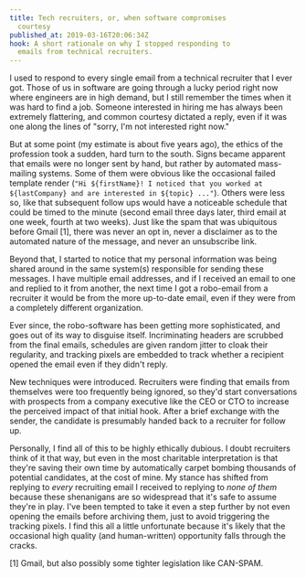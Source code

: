```yaml
---
title: Tech recruiters, or, when software compromises
  courtesy
published_at: 2019-03-16T20:06:34Z
hook: A short rationale on why I stopped responding to
  emails from technical recruiters.
---
```


I used to respond to every single email from a technical
recruiter that I ever got. Those of us in software are
going through a lucky period right now where engineers are
in high demand, but I still remember the times when it was
hard to find a job. Someone interested in hiring me has
always been extremely flattering, and common courtesy
dictated a reply, even if it was one along the lines of
"sorry, I'm not interested right now."

But at some point (my estimate is about five years ago),
the ethics of the profession took a sudden, hard turn to
the south. Signs became apparent that emails were no longer
sent by hand, but rather by automated mass-mailing systems.
Some of them were obvious like the occasional failed
template render (`"Hi ${firstName}! I noticed that you
worked at ${lastCompany} and are interested in ${topic}
..."`). Others were less so, like that subsequent follow
ups would have a noticeable schedule that could be timed to
the minute (second email three days later, third email at
one week, fourth at two weeks). Just like the spam that was
ubiquitous before Gmail [1], there was never an opt in,
never a disclaimer as to the automated nature of the
message, and never an unsubscribe link.

Beyond that, I started to notice that my personal
information was being shared around in the same system(s)
responsible for sending these messages. I have multiple
email addresses, and if I received an email to one and
replied to it from another, the next time I got a
robo-email from a recruiter it would be from the more
up-to-date email, even if they were from a completely
different organization.

Ever since, the robo-software has been getting more
sophisticated, and goes out of its way to disguise itself.
Incriminating headers are scrubbed from the final emails,
schedules are given random jitter to cloak their
regularity, and tracking pixels are embedded to track
whether a recipient opened the email even if they didn't
reply.

New techniques were introduced. Recruiters were finding
that emails from themselves were too frequently being
ignored, so they'd start conversations with prospects from
a company executive like the CEO or CTO to increase the
perceived impact of that initial hook. After a brief
exchange with the sender, the candidate is presumably
handed back to a recruiter for follow up.

Personally, I find all of this to be highly ethically
dubious. I doubt recruiters think of it that way, but even
in the most charitable interpretation is that they're
saving their own time by automatically carpet bombing
thousands of potential candidates, at the cost of mine.
My stance has shifted from replying to *every* recruiting
email I received to replying to *none of them* because
these shenanigans are so widespread that it's safe to
assume they're in play. I've been tempted to take it even a
step further by not even opening the emails before
archiving them, just to avoid triggering the tracking
pixels. I find this all a little unfortunate because it's
likely that the occasional high quality (and human-written)
opportunity falls through the cracks.

[1] Gmail, but also possibly some tighter legislation like
CAN-SPAM.
